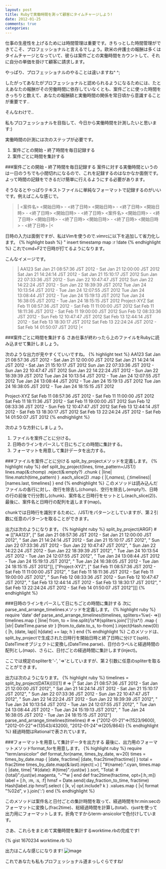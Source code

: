 ```yaml
---
layout: post
title: Rubyで実働時間を測って顧客にタイムチャージしよう!
date: 2012-01-25
comments: true
categories:
---
```


仕事の生産性を上げるためには時間管理は重要です。きちっとした時間管理ができてこそ、プロフェッショナルと言えるでしょう。欧米の弁護士の報酬は多くはタイムチャージとなっていて、彼らは案件ごとの実働時間をカウントして、それに自分の単価を掛けて顧客に請求します。

やっぱり、プロフェッショナルのやることは違いますね^ ^;

したがってあなたがプロフェッショナルと認められるようになるためには、たとえあなたの報酬がその労働時間に依存していなくとも、案件ごとに使った時間をきっちりと数えて、あなたの報酬額と実働時間の関係を常日頃から意識することが重要です..

そんなわけで..

私もプロフェッショナルを目指して、今日から実働時間を計測したいと思います:)

実働時間の計測には次のステップが必要です。
1. 案件ごとの開始・終了時間を毎日記録する
1. 案件ごとに時間を集計する

###案件ごとの開始・終了時間を毎日記録する
案件に対する実働時間というのは一日のうちでも小間切れになるので、これを記録するのはなかなか面倒です。よって時間の記録をできるだけ簡単に行えるようにする必要があります。

そうなるとやっぱりテキストファイルに単純なフォーマットで記録するのがいいです。例えばこんな感じで。
>|
<案件名>
  <開始日時> - <終了日時>
  <開始日時> - <終了日時>
  <開始日時> - <終了日時>
  <開始日時> - <終了日時>
<案件名>
  <開始日時> - <終了日時>
  <開始日時> - <終了日時>
  <開始日時> - <終了日時>
  <開始日時> - <終了日時>
|<

日時の入力は面倒ですが、私はVimを使うので.vimrcに以下を追加して省力化します。
{% highlight bash %}
" insert timestamp
map <D-F2> <ESC>:r !date<CR>
{% endhighlight %}
これでcmd+F2で日時が打てるようになります。

こんなイメージです。
>|
AA123
  Sat Jan 21 08:57:36 JST 2012 - Sat Jan 21 12:00:00 JST 2012
  Sat Jan 21 14:24:14 JST 2012 - Sat Jan 21 15:10:17 JST 2012
  Sun Jan 22 07:33:36 JST 2012 - Sun Jan 22 10:47:47 JST 2012
  Sun Jan 22 14:22:24 JST 2012 - Sun Jan 22 18:39:39 JST 2012
  Tue Jan 24 10:13:54 JST 2012 - Tue Jan 24 12:07:55 JST 2012
  Tue Jan 24 13:08:44 JST 2012 - Tue Jan 24 15:19:13 JST 2012
  Tue Jan 24 16:38:05 JST 2012 - Tue Jan 24 18:15:15 JST 2012
Project-XYZ
  Sat Feb 11 08:57:36 JST 2012 - Sat Feb 11 11:00:00 JST 2012
  Sat Feb 11 18:11:36 JST 2012 - Sat Feb 11 19:00:00 JST 2012
  Sun Feb 12 08:33:36 JST 2012 - Sun Feb 12 10:47:47 JST 2012
  Sat Feb 13 12:44:14 JST 2012 - Sat Feb 13 18:30:17 JST 2012
  Sat Feb 13 22:24:24 JST 2012 - Sat Feb 14 01:50:07 JST 2012
|<

###案件ごとに時間を集計する
さあ仕事が終わったら上のファイルをRubyに読み込ませて集計しましょう。

次のような出力が見やすくていいですね。
{% highlight text %}
AA123
  Sat Jan 21 08:57:36 JST 2012 - Sat Jan 21 12:00:00 JST 2012
  Sat Jan 21 14:24:14 JST 2012 - Sat Jan 21 15:10:17 JST 2012
  Sun Jan 22 07:33:36 JST 2012 - Sun Jan 22 10:47:47 JST 2012
  Sun Jan 22 14:22:24 JST 2012 - Sun Jan 22 18:39:39 JST 2012
  Tue Jan 24 10:13:54 JST 2012 - Tue Jan 24 12:07:55 JST 2012
  Tue Jan 24 13:08:44 JST 2012 - Tue Jan 24 15:19:13 JST 2012
  Tue Jan 24 16:38:05 JST 2012 - Tue Jan 24 18:15:15 JST 2012

Project-XYZ
  Sat Feb 11 08:57:36 JST 2012 - Sat Feb 11 11:00:00 JST 2012
  Sat Feb 11 18:11:36 JST 2012 - Sat Feb 11 19:00:00 JST 2012
  Sun Feb 12 08:33:36 JST 2012 - Sun Feb 12 10:47:47 JST 2012
  Sat Feb 13 12:44:14 JST 2012 - Sat Feb 13 18:30:17 JST 2012
  Sat Feb 13 22:24:24 JST 2012 - Sat Feb 14 01:50:07 JST 2012
{% endhighlight %}

次のような方針にしましょう。
1. ファイルを案件ごとに分ける。
1. 日時のラインをパースして日にちごとの時間に集計する。
1. フォーマットを用意して集計データを出力する。

###ファイルを案件ごとに分ける
split_by_projectメソッドを定義します。
{% highlight ruby %}
def split_by_project(lines, time_pattern=/JST/)
  lines.map(&:chomp)
       .reject(&:empty?)
       .chunk { |line| !line.match(time_pattern) }
       .each_slice(2)
       .map { |(_,names), (_,timelines)|  [names.last, timelines] }
end
{% endhighlight %}
このメソッドは読み込んだファイルの各行に対し、改行を除去し(chomp)、空行を除去し(empty?)、日時の行の前後で行分割し(chunk)、案件名と日時行をセットとし(each_slice(2))、最後に、案件名と日時行の配列を返します(map)。

chunkでは日時行を識別するために、/JST/をパターンとしていますが、第２引数に任意のパターンを取ることができます。

出力は次のようになります。
{% highlight ruby %}
split_by_project(ARGF) # => [["AA123", [" Sat Jan 21 08:57:36 JST 2012 - Sat Jan 21 12:00:00 JST 2012", " Sat Jan 21 14:24:14 JST 2012 - Sat Jan 21 15:10:17 JST 2012", " Sun Jan 22 07:33:36 JST 2012 - Sun Jan 22 10:47:47 JST 2012", " Sun Jan 22 14:22:24 JST 2012 - Sun Jan 22 18:39:39 JST 2012", " Tue Jan 24 10:13:54 JST 2012 - Tue Jan 24 12:07:55 JST 2012", " Tue Jan 24 13:08:44 JST 2012 - Tue Jan 24 15:19:13 JST 2012", " Tue Jan 24 16:38:05 JST 2012 - Tue Jan 24 18:15:15 JST 2012"]], ["Project-XYZ", [" Sat Feb 11 08:57:36 JST 2012 - Sat Feb 11 11:00:00 JST 2012", " Sat Feb 11 18:11:36 JST 2012 - Sat Feb 11 19:00:00 JST 2012", " Sun Feb 12 08:33:36 JST 2012 - Sun Feb 12 10:47:47 JST 2012", " Sat Feb 13 12:44:14 JST 2012 - Sat Feb 13 18:30:17 JST 2012", " Sat Feb 13 22:24:24 JST 2012 - Sat Feb 14 01:50:07 JST 2012"]]]
{% endhighlight %}

###日時のラインをパースして日にちごとの時間に集計する
次にparse_and_arrange_timelinesメソッドを定義します。
{% highlight ruby %}
require 'date'
def parse_and_arrange_timelines(timelines, spliters=%w(- =>))
  timelines.map { |line|
           from, to = line.split(/\s*#{spliters.join('|')}\s*/)
                          .map { |str| DateTime.parse str }
           [from.to_date.to_s, to-from]
  }.inject(Hash.new(0)) { |h, (date, lap)| h[date] += lap; h }
end
{% endhighlight %}
このメソッドは、split_by_projectで生成された日時行を開始日時と終了日時に分けて(split)、DateTimeオブジェクトに変換し(DateTime.parse)、日付のラベルと経過時間の配列とし(map)、さらに、日付ごとの経過時間に集計します(inject)。

ここでは規定のspliterを'-', '=>'としていますが、第２引数に任意のspliterを取ることができます。

出力は次のようになります。
{% highlight ruby %}
timelines = split_by_project(DATA)[0][1] # => ["  Sat Jan 21 08:57:36 JST 2012 - Sat Jan 21 12:00:00 JST 2012", "  Sat Jan 21 14:24:14 JST 2012 - Sat Jan 21 15:10:17 JST 2012", "  Sun Jan 22 07:33:36 JST 2012 - Sun Jan 22 10:47:47 JST 2012", "  Sun Jan 22 14:22:24 JST 2012 - Sun Jan 22 18:39:39 JST 2012", "  Tue Jan 24 10:13:54 JST 2012 - Tue Jan 24 12:07:55 JST 2012", "  Tue Jan 24 13:08:44 JST 2012 - Tue Jan 24 15:19:13 JST 2012", "  Tue Jan 24 16:38:05 JST 2012 - Tue Jan 24 18:15:15 JST 2012"]
parse_and_arrange_timelines(timelines) # => {"2012-01-21"=>(1523/9600), "2012-01-22"=>(13543/43200), "2012-01-24"=>(205/864)}
{% endhighlight %}
経過時間はRationalで表されています。

###フォーマットを用意して集計データを出力する
最後に、出力用のフォーマットメソッドformat_forを用意します。
{% highlight ruby %}
 require "term/ansicolor"
 def format_for(name, times_by_date, w=20)
   times = times_by_date.map { |date, fractime| [date, frac2time(fractime)] }
   total = frac2time times_by_date.map(&:last).inject(:+)
   [
     "#{name}:".cyan,
     times.map { |date, time| "#{date}: #{time}".rjust(w) }.sort,
     "Total: #{total}".rjust(w).magenta,
     "-"*w
   ]
 end
 def frac2time(fractime, opt=[:h,:m])
   label = [:h, :m, :s, :f]
   hmsf = Date.send(:day_fraction_to_time, fractime)
   Hash[label.zip hmsf].select { |k, v| opt.include? k }
                       .values.map { |v| format "%02d", v }.join(':')
 end
{% endhighlight %}

このメソッドは案件名と日付ごとの集計時間を取って、経過時間をhr:min:secのフォーマットに変換し(frac2time)、総経過時間を計算し(total)、rjustを使って出力用にフォーマットします。折角ですからterm-ansicolorで色付けしています。

さあ、これらをまとめて実働時間を集計するworktime.rbの完成です!

{% gist 1670234 worktime.rb %}


出力はこんな感じになります!
![image](http://img.f.hatena.ne.jp/images/fotolife/k/keyesberry/20120125/20120125210748.png)


これであなたも私もプロフェッショナル道まっしぐらですね!
